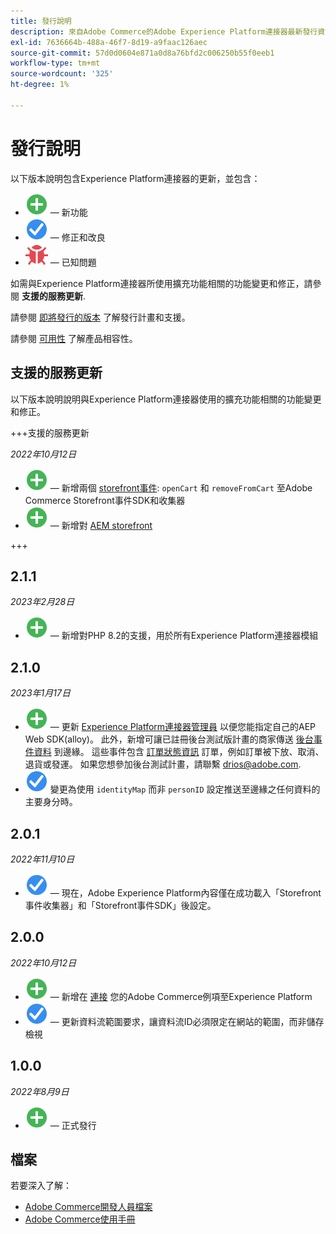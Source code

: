 ```yaml
---
title: 發行說明
description: 來自Adobe Commerce的Adobe Experience Platform連接器最新發行資訊。
exl-id: 7636664b-488a-46f7-8d19-a9faac126aec
source-git-commit: 57d0d0604e871a0d8a76bfd2c006250b55f0eeb1
workflow-type: tm+mt
source-wordcount: '325'
ht-degree: 1%

---
```


# 發行說明

以下版本說明包含Experience Platform連接器的更新，並包含：

* ![新增](../assets/new.svg)  — 新功能
* ![修正](../assets/fix.svg)  — 修正和改良
* ![錯誤](../assets/bug.svg)  — 已知問題

如需與Experience Platform連接器所使用擴充功能相關的功能變更和修正，請參閱 **支援的服務更新**.

請參閱 [即將發行的版本](https://experienceleague.adobe.com/docs/commerce-operations/release/schedule.html) 了解發行計畫和支援。

請參閱 [可用性](https://experienceleague.adobe.com/docs/commerce-operations/release/availability.html) 了解產品相容性。

## 支援的服務更新

以下版本說明說明與Experience Platform連接器使用的擴充功能相關的功能變更和修正。

+++支援的服務更新

_2022年10月12日_

* ![新增](../assets/new.svg)  — 新增兩個 [storefront事件](events.md): `openCart` 和 `removeFromCart` 至Adobe Commerce Storefront事件SDK和收集器
* ![新增](../assets/new.svg)  — 新增對 [AEM storefront](overview.md#aem-support)

+++

## 2.1.1

_2023年2月28日_

* ![新增](../assets/new.svg)  — 新增對PHP 8.2的支援，用於所有Experience Platform連接器模組

## 2.1.0

_2023年1月17日_

* ![新增](../assets/new.svg)  — 更新 [Experience Platform連接器管理員](connect-data.md) 以便您能指定自己的AEP Web SDK(alloy)。 此外，新增可讓已註冊後台測試版計畫的商家傳送 [後台事件資料](connect-data.md#data-collection) 到邊緣。 這些事件包含 [訂單狀態資訊](events.md#beta-order-status-events) 訂單，例如訂單被下放、取消、退貨或發運。 如果您想參加後台測試計畫，請聯繫 [drios@adobe.com](mailto:drios@adobe.com).
* ![修正](../assets/fix.svg) 變更為使用 `identityMap` 而非 `personID` 設定推送至邊緣之任何資料的主要身分時。

## 2.0.1

_2022年11月10日_

* ![修正問題](../assets/fix.svg)  — 現在，Adobe Experience Platform內容僅在成功載入「Storefront事件收集器」和「Storefront事件SDK」後設定。

## 2.0.0

_2022年10月12日_

* ![新增](../assets/new.svg)  — 新增在 [連接](connect-data.md) 您的Adobe Commerce例項至Experience Platform
* ![修正](../assets/fix.svg)  — 更新資料流範圍要求，讓資料流ID必須限定在網站的範圍，而非儲存檢視

## 1.0.0

_2022年8月9日_

* ![新增](../assets/new.svg)  — 正式發行

## 檔案

若要深入了解：

* [Adobe Commerce開發人員檔案](https://devdocs.magento.com/)
* [Adobe Commerce使用手冊](https://docs.magento.com/user-guide/)
